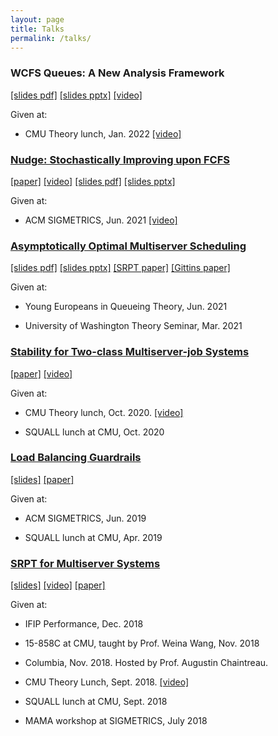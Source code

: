 ```yaml
---
layout: page
title: Talks
permalink: /talks/
---
```


### WCFS Queues: A New Analysis Framework
[\[slides pdf\]](/assets/wcfs-queues-theory-lunch.pdf)
[\[slides pptx\]](/assets/wcfs-queues-theory-lunch.pptx)
[\[video\]](https://www.youtube.com/watch?v=oEmOs8Tdn-U)

Given at:

* CMU Theory lunch, Jan. 2022 [\[video\]](https://www.youtube.com/watch?v=oEmOs8Tdn-U)

### [Nudge: Stochastically Improving upon FCFS](/assets/nudge.pdf)
[\[paper\]](/assets/nudge.pdf)
[\[video\]](https://www.youtube.com/watch?v=G3NWAOlHpoI)
[\[slides pdf\]](/assets/sigmetrics-2021-nudge-talk.pdf)
[\[slides pptx\]](/assets/sigmetrics-2021-nudge-talk.pptx)

Given at:

* ACM SIGMETRICS, Jun. 2021 [\[video\]](https://www.youtube.com/watch?v=G3NWAOlHpoI)

### [Asymptotically Optimal Multiserver Scheduling](/assets/asymptotically-optimal.pdf)
[\[slides pdf\]](/assets/asymptotically-optimal.pdf)
[\[slides pptx\]](/assets/asymptotically-optimal.pptx)
[\[SRPT paper\]](/assets/srpt.pdf)
[\[Gittins paper\]](gittins-extremely-general.pdf)

Given at:

* Young Europeans in Queueing Theory, Jun. 2021

* University of Washington Theory Seminar, Mar. 2021

### [Stability for Two-class Multiserver-job Systems](/assets/multiserverjob-stability.pdf)
[\[paper\]](/assets/multiserverjob-stability.pdf)
[\[video\]](https://www.youtube.com/watch?v=w0e5NaKlpBY)

Given at:

* CMU Theory lunch, Oct. 2020. [\[video\]](https://www.youtube.com/watch?v=w0e5NaKlpBY)

* SQUALL lunch at CMU, Oct. 2020

### [Load Balancing Guardrails](/assets/load-balancing.pdf)
[\[slides\]](/assets/sigmetrics-2019-load-balancing-talk.pptx)
[\[paper\]](/assets/load-balancing.pdf)

Given at:

* ACM SIGMETRICS, Jun. 2019

* SQUALL lunch at CMU, Apr. 2019

### [SRPT for Multiserver Systems](/assets/srpt.pdf)
[\[slides\]](/assets/performance-2018-srpt-talk.pptx)
[\[video\]](https://www.youtube.com/watch?v=H6PDvOt7R3E)
[\[paper\]](/assets/srpt.pdf)

Given at:

* IFIP Performance, Dec. 2018

* 15-858C at CMU, taught by Prof. Weina Wang, Nov. 2018

* Columbia, Nov. 2018. Hosted by Prof. Augustin Chaintreau.

* CMU Theory Lunch, Sept. 2018. [\[video\]](https://www.youtube.com/watch?v=H6PDvOt7R3E)

* SQUALL lunch at CMU, Sept. 2018

* MAMA workshop at SIGMETRICS, July 2018
